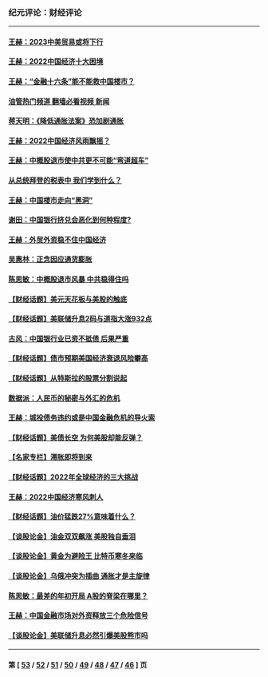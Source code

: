 ### 纪元评论：财经评论
---
#### [王赫：2023中美贸易或将下行](../../pages/nsc1026/n13899005.md?01160330) 
#### [王赫：2022中国经济十大困境](../../pages/nsc1026/n13883766.md?01160330) 
#### [王赫：“金融十六条”能不能救中国楼市？](../../pages/nsc1026/n13868431.md?01160330) 
#### [油管热门频道 翻墙必看视频 新闻](ok?01160330)
#### [蒋天明：《降低通胀法案》恐加剧通胀](../../pages/nsc1026/n13806996.md?01160330) 
#### [王赫：2022中国经济风雨飘摇？](../../pages/nsc1026/n13803207.md?01160330) 
#### [王赫：中概股退市使中共更不可能“弯道超车”](../../pages/nsc1026/n13802858.md?01160330) 
#### [从总统拜登的税表中 我们学到什么？](../../pages/nsc1026/n13773081.md?01160330) 
#### [王赫：中国楼市走向“黑洞”](../../pages/nsc1026/n13770647.md?01160330) 
#### [谢田：中国银行挤兑会恶化到何种程度?](../../pages/nsc1026/n13766965.md?01160330) 
#### [王赫：外贸外资稳不住中国经济](../../pages/nsc1026/n13753933.md?01160330) 
#### [吴惠林：正念因应通货膨胀](../../pages/nsc1026/n13750350.md?01160330) 
#### [陈思敏：中概股退市风暴 中共稳得住吗](../../pages/nsc1026/n13738978.md?01160330) 
#### [【财经话题】美元天花板与美股的触底](../../pages/nsc1026/n13736495.md?01160330) 
#### [【财经话题】美联储升息2码与道指大涨932点](../../pages/nsc1026/n13727377.md?01160330) 
#### [古风：中国银行业已资不抵债 后果严重](../../pages/nsc1026/n13726111.md?01160330) 
#### [【财经话题】债市预期美国经济衰退风险攀高](../../pages/nsc1026/n13698043.md?01160330) 
#### [【财经话题】从特斯拉的股票分割说起](../../pages/nsc1026/n13679733.md?01160330) 
#### [数据派：人民币的秘密与外汇的危机](../../pages/nsc1026/n13667092.md?01160330) 
#### [王赫：城投债务违约或是中国金融危机的导火索](../../pages/nsc1026/n13665322.md?01160330) 
#### [【财经话题】美债长空 为何美股却能反弹？](../../pages/nsc1026/n13665895.md?01160330) 
#### [【名家专栏】滞胀即将到来](../../pages/nsc1026/n13658171.md?01160330) 
#### [【财经话题】2022年全球经济的三大挑战](../../pages/nsc1026/n13654423.md?01160330) 
#### [王赫：2022中国经济寒风刺人](../../pages/nsc1026/n13651403.md?01160330) 
#### [【财经话题】油价猛跌27%意味着什么？](../../pages/nsc1026/n13648767.md?01160330) 
#### [【谈股论金】油金双双飙涨 美股独自垂泪](../../pages/nsc1026/n13631742.md?01160330) 
#### [【谈股论金】黄金为避险王 比特币寒冬来临](../../pages/nsc1026/n13600406.md?01160330) 
#### [【谈股论金】乌俄冲突为插曲 通胀才是主旋律](../../pages/nsc1026/n13576797.md?01160330) 
#### [陈思敏：最差的年初开局 A股的脊梁在哪里？](../../pages/nsc1026/n13558359.md?01160330) 
#### [王赫：中国金融市场对外资释放三个危险信号](../../pages/nsc1026/n13546389.md?01160330) 
#### [【谈股论金】美联储升息必然引爆美股熊市吗](../../pages/nsc1026/n13519194.md?01160330) 

---
#### 第 [ [53](./53.md?01160330) / [52](./52.md?01160330) / [51](./51.md?01160330) / [50](./50.md?01160330) / [49](./49.md?01160330) / [48](./48.md?01160330) / [47](./47.md?01160330) / [46](./46.md?01160330) ] 页
